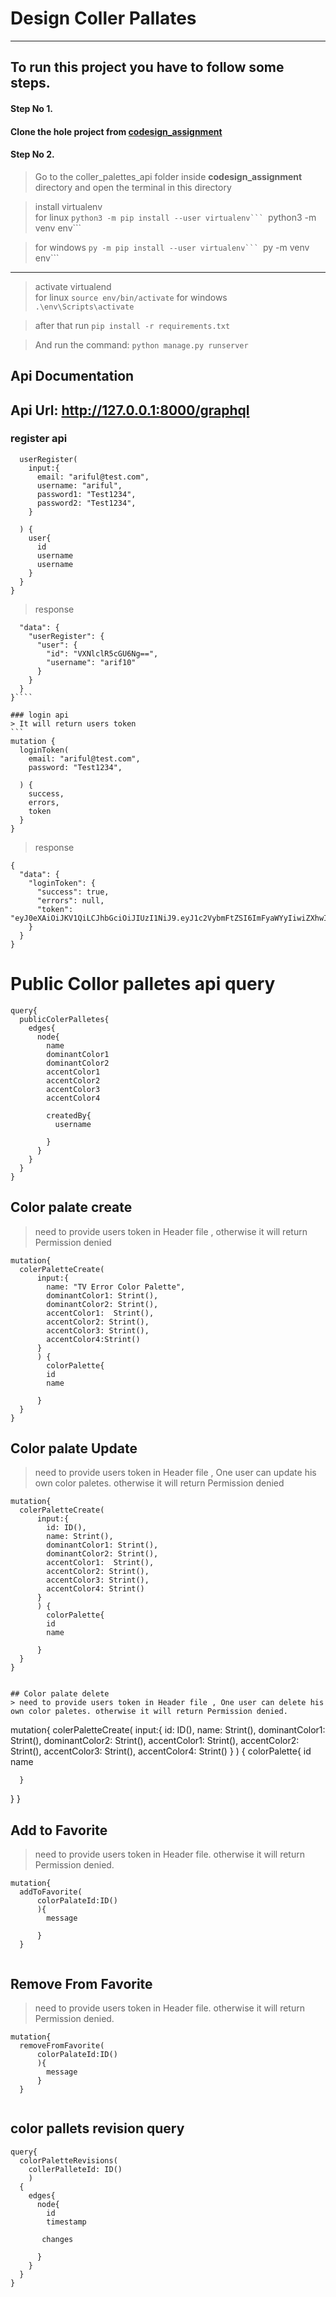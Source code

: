 # Design Coller Pallates

------
## To run this project you have to follow some steps.

#### **Step No 1.**

#### Clone the hole project from [codesign_assignment](https://github.com/MdArifulislam21/codesign_assignment)

#### Step No 2.

> Go to the coller_palettes_api folder inside **codesign_assignment** directory and open the terminal in this directory 

> install virtualenv  
> for linux 
 ````python3 -m pip install --user virtualenv```
 ````python3 -m venv env```

> for windows 
 ````py -m pip install --user virtualenv```
 ````py -m venv env```
------
> activate virtualend  
> for linux ````source env/bin/activate````
>for windows ````.\env\Scripts\activate````


> after that run ````pip install -r requirements.txt````

> And run the command: ````python manage.py runserver````



## Api Documentation 

## Api Url: http://127.0.0.1:8000/graphql

### register api
```mutation {
  userRegister(
    input:{
      email: "ariful@test.com",
      username: "ariful",
      password1: "Test1234",
      password2: "Test1234",
    }
   
  ) {
    user{
      id
      username
      username
    }
  }
}
````
> response 
````{
  "data": {
    "userRegister": {
      "user": {
        "id": "VXNlclR5cGU6Ng==",
        "username": "arif10"
      }
    }
  }
}````

### login api
> It will return users token
```
mutation {
  loginToken(
    email: "ariful@test.com",
    password: "Test1234",

  ) {
    success,
    errors,
    token
  }
}
````
> response 
```
{
  "data": {
    "loginToken": {
      "success": true,
      "errors": null,
      "token": "eyJ0eXAiOiJKV1QiLCJhbGciOiJIUzI1NiJ9.eyJ1c2VybmFtZSI6ImFyaWYyIiwiZXhwIjoxNjc4NDUxOTU0LCJvcmlnSWF0IjoxNjc4NDUxNjU0fQ.K4RlfRq4lBg6iV8gndpu5l31meg8Pd_KNJV3meIGmCg"
    }
  }
}
````


# Public Collor palletes api query
```
query{
  publicColerPalletes{
    edges{
      node{
        name
        dominantColor1
        dominantColor2
        accentColor1
        accentColor2
        accentColor3
        accentColor4
        
        createdBy{
          username
          
        }
      }
    }
  }
}

````
## Color palate create 

> need to provide users token in Header file , otherwise it will return Permission denied
````
mutation{
  colerPaletteCreate(
      input:{
        name: "TV Error Color Palette",
        dominantColor1: Strint(),
        dominantColor2: Strint(),
        accentColor1:  Strint(),
        accentColor2: Strint(),
        accentColor3: Strint(),
        accentColor4:Strint()
      }
      ) {
    	colorPalette{
        id
        name
        
      }
  }
} 		
````


## Color palate Update 
> need to provide users token in Header file , One user can update his own color paletes. otherwise it will return Permission denied
````
mutation{
  colerPaletteCreate(
      input:{
        id: ID(),
        name: Strint(),
        dominantColor1: Strint(),
        dominantColor2: Strint(),
        accentColor1:  Strint(),
        accentColor2: Strint(),
        accentColor3: Strint(),
        accentColor4: Strint()
      }
      ) {
    	colorPalette{
        id
        name
        
      }
  }
}


## Color palate delete 
> need to provide users token in Header file , One user can delete his own color paletes. otherwise it will return Permission denied.

````
mutation{
  colerPaletteCreate(
      input:{
        id: ID(),
        name: Strint(),
        dominantColor1: Strint(),
        dominantColor2: Strint(),
        accentColor1:  Strint(),
        accentColor2: Strint(),
        accentColor3: Strint(),
        accentColor4: Strint()
      }
      ) {
    	colorPalette{
        id
        name
        
      }
  }
}


## Add to Favorite
> need to provide users token in Header file. otherwise it will return Permission denied.

````
mutation{
  addToFavorite(
      colorPalateId:ID()
      ){
    	message
        
      }
  }
	
````

## Remove From Favorite
> need to provide users token in Header file. otherwise it will return Permission denied.

````
mutation{
  removeFromFavorite(
      colorPalateId:ID()
      ){
    	message
      }
  }
	
````

## color pallets revision query
```
query{
  colorPaletteRevisions(
    collerPalleteId: ID()
    )
  {
    edges{
      node{
        id
        timestamp
        
       changes
        
      }
    }
  }
}
```
